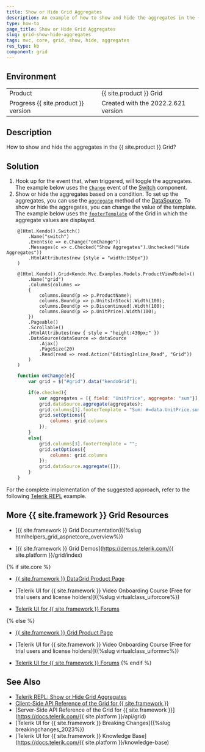 ```yaml
---
title: Show or Hide Grid Aggregates
description: An example of how to show and hide the aggregates in the {{ site.product }} Grid.
type: how-to
page_title: Show or Hide Grid Aggregates
slug: grid-show-hide-aggregates
tags: mvc, core, grid, show, hide, aggregates
res_type: kb
component: grid
---
```


## Environment

<table>
 <tr>
  <td>Product</td>
  <td>{{ site.product }} Grid</td>
 </tr>
 <tr>
  <td>Progress {{ site.product }} version</td>
  <td>Created with the 2022.2.621 version</td>
 </tr>
</table>

## Description

How to show and hide the aggregates in the {{ site.product }} Grid? 

## Solution

1. Hook up for the event that, when triggered, will toggle the aggregates. The example below uses the [`Change`](https://docs.telerik.com/kendo-ui/api/javascript/ui/switch/events/change) event of the [Switch](https://demos.telerik.com/aspnet-core/switch) component.
1. Show or hide the aggregates based on a condition. To set up the aggregates, you can use the [`aggregate`](https://docs.telerik.com/kendo-ui/api/javascript/data/datasource/methods/aggregate) method of the [DataSource](https://docs.telerik.com/kendo-ui/api/javascript/data/datasource). To show or hide the aggregates, you can change the value of the template. The example below uses the [`footerTemplate`](https://docs.telerik.com/kendo-ui/api/javascript/ui/grid/configuration/columns.footertemplate) of the Grid in which the aggregate values are displayed.

```Index.cshtml
    @(Html.Kendo().Switch()
        .Name("switch")
        .Events(e => e.Change("onChange"))
        .Messages(c => c.Checked("Show Aggregates").Unchecked("Hide Aggregates"))
        .HtmlAttributes(new {style = "width:150px"})
    )

    @(Html.Kendo().Grid<Kendo.Mvc.Examples.Models.ProductViewModel>()
        .Name("grid")
        .Columns(columns =>
        {
            columns.Bound(p => p.ProductName);
            columns.Bound(p => p.UnitsInStock).Width(100);
            columns.Bound(p => p.Discontinued).Width(100);
            columns.Bound(p => p.UnitPrice).Width(100);
        })
        .Pageable()
        .Scrollable()
        .HtmlAttributes(new { style = "height:430px;" })
        .DataSource(dataSource => dataSource
            .Ajax()
            .PageSize(20)
            .Read(read => read.Action("EditingInline_Read", "Grid"))
        )
    )
```
```Script.js
    function onChange(e){
        var grid = $("#grid").data("kendoGrid");

        if(e.checked){
            var aggregates = [{ field: "UnitPrice", aggregate: "sum"}];
            grid.dataSource.aggregate(aggregates);
            grid.columns[3].footerTemplate = "Sum: #=data.UnitPrice.sum == 0?'Calculating':data.UnitPrice.sum#";
            grid.setOptions({
                columns: grid.columns
            });
        }
        else{
            grid.columns[3].footerTemplate = "";
            grid.setOptions({
                columns: grid.columns
            });
            grid.dataSource.aggregate([]);
        }
    }
```

For the complete implementation of the suggested approach, refer to the following [Telerik REPL](https://netcorerepl.telerik.com/cGECaibw09Q1ou3W10) example.

## More {{ site.framework }} Grid Resources

* [{{ site.framework }} Grid Documentation]({%slug htmlhelpers_grid_aspnetcore_overview%})

* [{{ site.framework }} Grid Demos](https://demos.telerik.com/{{ site.platform }}/grid/index)

{% if site.core %}
* [{{ site.framework }} DataGrid Product Page](https://www.telerik.com/aspnet-core-ui/grid)

* [Telerik UI for {{ site.framework }} Video Onboarding Course (Free for trial users and license holders)]({%slug virtualclass_uiforcore%})

* [Telerik UI for {{ site.framework }} Forums](https://www.telerik.com/forums/aspnet-core-ui)

{% else %}
* [{{ site.framework }} Grid Product Page](https://www.telerik.com/aspnet-mvc/grid)

* [Telerik UI for {{ site.framework }} Video Onboarding Course (Free for trial users and license holders)]({%slug virtualclass_uiformvc%})

* [Telerik UI for {{ site.framework }} Forums](https://www.telerik.com/forums/aspnet-mvc)
{% endif %}

## See Also

* [Telerik REPL: Show or Hide Grid Aggregates](https://netcorerepl.telerik.com/cGECaibw09Q1ou3W10)
* [Client-Side API Reference of the Grid for {{ site.framework }}](https://docs.telerik.com/kendo-ui/api/javascript/ui/grid)
* [Server-Side API Reference of the Grid for {{ site.framework }}](https://docs.telerik.com/{{ site.platform }}/api/grid)
* [Telerik UI for {{ site.framework }} Breaking Changes]({%slug breakingchanges_2023%})
* [Telerik UI for {{ site.framework }} Knowledge Base](https://docs.telerik.com/{{ site.platform }}/knowledge-base)
